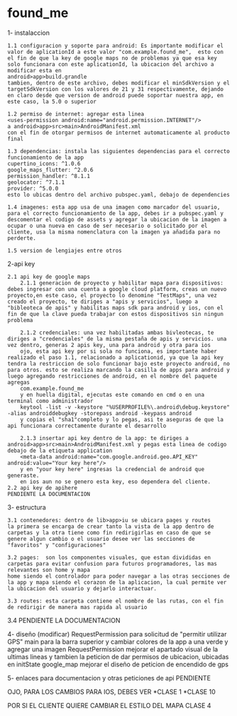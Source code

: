 # found_me

1- instalaccion

    1.1 configuracion y soporte para android: Es importante modificar el valor de aplicationId a este valor "com.example.found_me",  esto con el fin de que la key de google maps no de problemas ya que esa key solo funcionara con este aplicationId, la ubicacion del archivo a modificar esta en
    android>app>build.grandle
    tambien, dentro de este archivo, debes modificar el minSdkVersion y el targetSdkVersion con los valores de 21 y 31 respectivamente, dejando en claro desde que version de android puede soportar nuestra app, en este caso, la 5.0 o superior

    1.2 permiso de internet: agregar esta linea 
    <uses-permission android:name="android.permission.INTERNET"/>
    a android>app>src>main>AndroidManifest.xml
    con el fin de otorgar permisos de internet automaticamente al producto final

    1.3 dependencias: instala las siguientes dependencias para el correcto funcionamiento de la app
    cupertino_icons: ^1.0.6
    google_maps_flutter: ^2.0.6
    permission_handler: ^8.1.1
    geolocator: ^7.1.1
    provider: ^5.0.0
    esto lo ubicas dentro del archivo pubspec.yaml, debajo de dependencies

    1.4 imagenes: esta app usa de una imagen como marcador del usuario, para el correcto funcionamiento de la app, debes ir a pubspec.yaml y descomentar el codigo de assets y agregar la ubicacion de la imagen a ocupar o una nueva en caso de ser necesario o solicitado por el cliente, usa la misma nomenclatura con la imagen ya añadida para no perderte.

    1.5 version de lengiajes entre otros

2-api key

    2.1 api key de google maps
        2.1.1 generacion de proyecto y habilitar mapa para dispositivos: debes ingresar con una cuenta a google cloud platform, creas un nuevo proyecto,en este caso, el proyecto lo denomine "TestMaps", una vez creado el proyecto, te diriges a "apis y servicios", luego a "bibleoteca de apis" y habilitas maps sdk para android y ios, con el fin de que la clave pueda trabajar con estos dispositivos sin ningun problema

        2.1.2 credenciales: una vez habilitadas ambas bivleotecas, te diriges a "credenciales" de la misma pestaña de apis y servicios. una vez dentro, generas 2 apis key, una para android y otra para ios
        ojo, esta api key por si sola no funciona, es importante haber realizado el paso 1.1, relacionado a aplicationid, ya que la api key tendra la restriccion de solo funcionar bajo este proyecto android, no para otros. esto se realiza marcando la casilla de apps para android y luego agregando restricciones de android, en el nombre del paquete agregas
        com.example.found_me
        y en huella digital, ejecutas este comando en cmd o en una terminal como administrador 
        keytool -list -v -keystore "%USERPROFILE%\.android\debug.keystore" -alias androiddebugkey -storepass android -keypass android
        y copias el "sha1"completo y lo pegas, asi te aseguras de que la api funcionara correctamente durante el desarrollo

        2.1.3 insertar api key dentro de la app: te diriges a android>app>src>main>AndroidManifest.xml y pegas esta linea de codigo debajo de la etiqueta application
        <meta-data android:name="com.google.android.geo.API_KEY" android:value="Your key here"/>
        y en "your key here" ingresas la credencial de android que generaste.
        en ios aun no se genero esta key, eso dependera del cliente.
    2.2 api key de apihere 
    PENDIENTE LA DOCUMENTACION


3- estructura

    3.1 contenedores: dentro de lib>app>iu se ubicara pages y routes
    la primera se encarga de crear tanto la vista de la app dentro de carpetas y la otra tiene como fin redirigirlas en caso de que se genere algun cambio o el usuario desee ver las secciones de "favoritos" y "configuraciones"

    3.2 pages:  son los componentes visuales, que estan divididas en carpetas para evitar confusion para futuros programadores, las mas relevantes son home y mapa
    home siendo el controlador para poder navegar a las otras secciones de la app y mapa siendo el corazon de la aplicacion, la cual permite ver la ubicacion del usuario y dejarlo interactuar.

    3.3 routes: esta carpeta contiene el nombre de las rutas, con el fin de redirigir de manera mas rapida al usuario

3.4 PENDIENTE LA DOCUMENTACION


4- diseño (modificar)
RequestPermission para solicitud de "permitir utilizar GPS"
main para la barra superior y cambiar colores de la app a una verde y agregar una imagen
RequestPermission mejorar el apartado visual de la ultimas lineas y tambien la peticion de dar permisos de ubicacion, ubicadas en initState
google_map mejorar el diseño de peticion de encendido de gps
<!-- mapa para mejorar el mensaje de solicitud de GPS -->




5- enlaces para documentacion y otras peticiones de api
PENDIENTE


OJO, PARA LOS CAMBIOS PARA IOS, DEBES VER
*CLASE 1
*CLASE 10

POR SI EL CLIENTE QUIERE CAMBIAR EL ESTILO DEL MAPA
CLASE 4